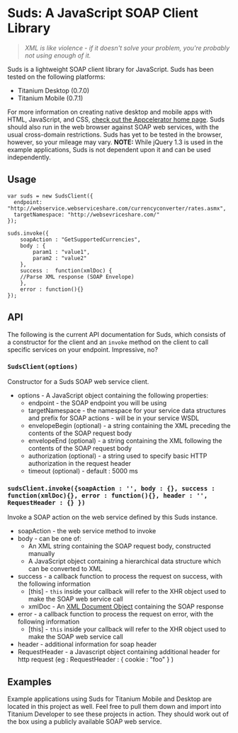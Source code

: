 # Suds: A JavaScript SOAP Client Library

> _XML is like violence - if it doesn't solve your problem, you're probably not using enough of it._

Suds is a lightweight SOAP client library for JavaScript.  Suds has been tested on the following platforms:

* Titanium Desktop (0.7.0)
* Titanium Mobile (0.7.1)

For more information on creating native desktop and mobile apps with HTML, JavaScript, and CSS, 
[check out the Appcelerator home page](http://www.appcelerator.com).  Suds should also run in the web browser
against SOAP web services, with the usual cross-domain restrictions.  Suds has yet to be tested in the browser,
however, so your mileage may vary.  __NOTE:__ While jQuery 1.3 is used in the example applications, Suds is not
dependent upon it and can be used independently.

## Usage

	var suds = new SudsClient({ 
	  endpoint: "http://webservice.webserviceshare.com/currencyconverter/rates.asmx",
	  targetNamespace: "http://websevriceshare.com/" 
	});
	
	suds.invoke({
		soapAction : "GetSupportedCurrencies", 
		body : {
			param1 : "value1",
			param2 : "value2"
		},
		success :  function(xmlDoc) {
	  	//Parse XML response (SOAP Envelope)
		},
		error : function(){}
	});
		
## API

The following is the current API documentation for Suds, which consists of a constructor for the client and an `invoke`
method on the client to call specific services on your endpoint.  Impressive, no?

### `SudsClient(options)`

Constructor for a Suds SOAP web service client.

* options - A JavaScript object containing the following properties:
	* endpoint - the SOAP endpoint you will be using
	* targetNamespace - the namespace for your service data structures and prefix for SOAP actions - will be in your service WSDL
	* envelopeBegin (optional) - a string containing the XML preceding the contents of the SOAP request body
	* envelopeEnd (optional) - a string containing the XML following the contents of the SOAP request body
	* authorization (optional) - a string used to specify basic HTTP authorization in the request header
	* timeout (optional) - default : 5000 ms
	
### `sudsClient.invoke({soapAction : '', body : {}, success : function(xmlDoc){}, error : function(){}, header : '', RequestHeader : {} })`

Invoke a SOAP action on the web service defined by this Suds instance.

* soapAction - the web service method to invoke
* body - can be one of:
	* An XML string containing the SOAP request body, constructed manually
	* A JavaScript object containing a hierarchical data structure which can be converted to XML
* success - a callback function to process the request on success, with the following information
	* [this] - `this` inside your callback will refer to the XHR object used to make the SOAP web service call
	* xmlDoc - An [XML Document Object](http://www.w3schools.com/Dom/default.asp) containing the SOAP response
* error - a callback function to process the request on error, with the following information
	* [this] - `this` inside your callback will refer to the XHR object used to make the SOAP web service call
* header - additional information for soap header
* RequestHeader - a Javascript object containing additional header for http request (eg : RequestHeader : { cookie : "foo" } )
	
## Examples

Example applications using Suds for Titanium Mobile and Desktop are located in this project as well.
Feel free to pull them down and import into Titanium Developer to see these projects in action.  They
should work out of the box using a publicly available SOAP web service.
